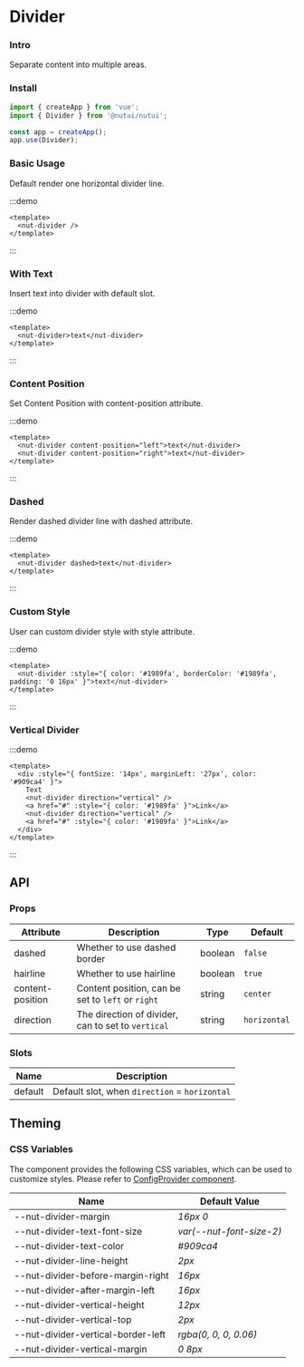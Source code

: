 # Divider

### Intro

Separate content into multiple areas.

### Install

```js
import { createApp } from 'vue';
import { Divider } from '@nutui/nutui';

const app = createApp();
app.use(Divider);
```

### Basic Usage

Default render one horizontal divider line.

:::demo

```vue
<template>
  <nut-divider />
</template>
```

:::

### With Text

Insert text into divider with default slot.

:::demo

```vue
<template>
  <nut-divider>text</nut-divider>
</template>
```

:::

### Content Position

Set Content Position with content-position attribute.

:::demo

```vue
<template>
  <nut-divider content-position="left">text</nut-divider>
  <nut-divider content-position="right">text</nut-divider>
</template>
```

:::

### Dashed

Render dashed divider line with dashed attribute.

:::demo

```vue
<template>
  <nut-divider dashed>text</nut-divider>
</template>
```

:::

### Custom Style

User can custom divider style with style attribute.

:::demo

```vue
<template>
  <nut-divider :style="{ color: '#1989fa', borderColor: '#1989fa', padding: '0 16px' }">text</nut-divider>
</template>
```

:::

### Vertical Divider

:::demo

```vue
<template>
  <div :style="{ fontSize: '14px', marginLeft: '27px', color: '#909ca4' }">
    Text
    <nut-divider direction="vertical" />
    <a href="#" :style="{ color: '#1989fa' }">Link</a>
    <nut-divider direction="vertical" />
    <a href="#" :style="{ color: '#1989fa' }">Link</a>
  </div>
</template>
```

:::

## API

### Props

| Attribute | Description | Type | Default |
|  ---  |  ---  |  ---  |  ---  |
| dashed | Whether to use dashed border | boolean | `false` |
| hairline | Whether to use hairline | boolean | `true` |
| content-position | Content position, can be set to `left` or `right` | string | `center` |
| direction | The direction of divider, can to set to `vertical` | string | `horizontal` |

### Slots

| Name | Description |
|  ---  |  ---  |
| default | Default slot, when `direction` = `horizontal` |

## Theming

### CSS Variables

The component provides the following CSS variables, which can be used to customize styles. Please refer to [ConfigProvider component](#/en-US/component/configprovider).

| Name | Default Value |
|  ---  |  ---  |
| --nut-divider-margin | _16px 0_ |
| --nut-divider-text-font-size | _var(--nut-font-size-2)_ |
| --nut-divider-text-color | _#909ca4_ |
| --nut-divider-line-height | _2px_ |
| --nut-divider-before-margin-right | _16px_ |
| --nut-divider-after-margin-left | _16px_ |
| --nut-divider-vertical-height | _12px_ |
| --nut-divider-vertical-top | _2px_ |
| --nut-divider-vertical-border-left | _rgba(0, 0, 0, 0.06)_ |
| --nut-divider-vertical-margin | _0 8px_ |
